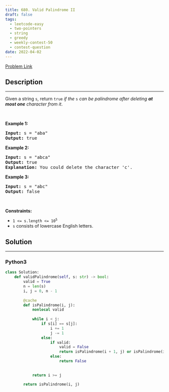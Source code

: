 ```yaml
---
title: 680. Valid Palindrome II
draft: false
tags: 
  - leetcode-easy
  - two-pointers
  - string
  - greedy
  - weekly-contest-50
  - contest-question
date: 2022-04-02
---
```


[Problem Link](https://leetcode.com/problems/valid-palindrome-ii/)

## Description

---
<p>Given a string <code>s</code>, return <code>true</code> <em>if the </em><code>s</code><em> can be palindrome after deleting <strong>at most one</strong> character from it</em>.</p>

<p>&nbsp;</p>
<p><strong class="example">Example 1:</strong></p>

<pre>
<strong>Input:</strong> s = &quot;aba&quot;
<strong>Output:</strong> true
</pre>

<p><strong class="example">Example 2:</strong></p>

<pre>
<strong>Input:</strong> s = &quot;abca&quot;
<strong>Output:</strong> true
<strong>Explanation:</strong> You could delete the character &#39;c&#39;.
</pre>

<p><strong class="example">Example 3:</strong></p>

<pre>
<strong>Input:</strong> s = &quot;abc&quot;
<strong>Output:</strong> false
</pre>

<p>&nbsp;</p>
<p><strong>Constraints:</strong></p>

<ul>
	<li><code>1 &lt;= s.length &lt;= 10<sup>5</sup></code></li>
	<li><code>s</code> consists of lowercase English letters.</li>
</ul>


## Solution

---
### Python3
``` py title='valid-palindrome-ii'
class Solution:
    def validPalindrome(self, s: str) -> bool:
        valid = True
        n = len(s)
        i, j = 0, n - 1
        
        @cache
        def isPalindrome(i, j):
            nonlocal valid
            
            while i < j:
                if s[i] == s[j]:
                    i += 1
                    j -= 1
                else:
                    if valid:
                        valid = False
                        return isPalindrome(i + 1, j) or isPalindrome(i, j - 1)
                    else:
                        return False
        
        
            return i >= j
        
        return isPalindrome(i, j)
```

